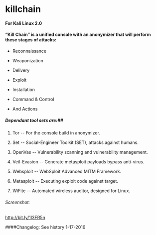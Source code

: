 # killchain
#### For Kali Linux 2.0
#### “Kill Chain” is a unified console with an anonymizer that will perform these stages of attacks:

* Reconnaissance

* Weaponization

* Delivery

* Exploit

* Installation

* Command & Control 

* And Actions

##### Dependant tool sets are:##

1)  Tor -- For the console build in anonymizer.

2)  Set -- Social-Engineer Toolkit (SET), attacks against humans.

3)  OpenVas --  Vulnerability scanning and vulnerability management.

4)  Veil-Evasion -- Generate metasploit payloads bypass anti-virus.

5)  Websploit -- WebSploit Advanced MITM Framework.

6)  Metasploit -- Executing exploit code against target.

7)  WiFite -- Automated wireless auditor, designed for Linux.

###### Screenshot: 
http://bit.ly/1I3FR5n

####Changelog: See history 1-17-2016
